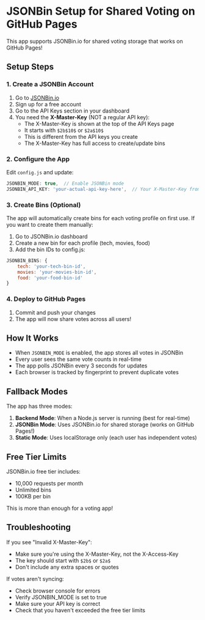 # JSONBin Setup for Shared Voting on GitHub Pages

This app supports JSONBin.io for shared voting storage that works on GitHub Pages!

## Setup Steps

### 1. Create a JSONBin Account
1. Go to [JSONBin.io](https://jsonbin.io/)
2. Sign up for a free account
3. Go to the API Keys section in your dashboard
4. You need the **X-Master-Key** (NOT a regular API key):
   - The X-Master-Key is shown at the top of the API Keys page
   - It starts with `$2b$10$` or `$2a$10$`
   - This is different from the API keys you create
   - The X-Master-Key has full access to create/update bins

### 2. Configure the App
Edit `config.js` and update:

```javascript
JSONBIN_MODE: true,  // Enable JSONBin mode
JSONBIN_API_KEY: 'your-actual-api-key-here',  // Your X-Master-Key from JSONBin
```

### 3. Create Bins (Optional)
The app will automatically create bins for each voting profile on first use. 
If you want to create them manually:

1. Go to JSONBin.io dashboard
2. Create a new bin for each profile (tech, movies, food)
3. Add the bin IDs to config.js:

```javascript
JSONBIN_BINS: {
    tech: 'your-tech-bin-id',
    movies: 'your-movies-bin-id',
    food: 'your-food-bin-id'
}
```

### 4. Deploy to GitHub Pages
1. Commit and push your changes
2. The app will now share votes across all users!

## How It Works

- When `JSONBIN_MODE` is enabled, the app stores all votes in JSONBin
- Every user sees the same vote counts in real-time
- The app polls JSONBin every 3 seconds for updates
- Each browser is tracked by fingerprint to prevent duplicate votes

## Fallback Modes

The app has three modes:
1. **Backend Mode**: When a Node.js server is running (best for real-time)
2. **JSONBin Mode**: Uses JSONBin.io for shared storage (works on GitHub Pages!)
3. **Static Mode**: Uses localStorage only (each user has independent votes)

## Free Tier Limits

JSONBin.io free tier includes:
- 10,000 requests per month
- Unlimited bins
- 100KB per bin

This is more than enough for a voting app!

## Troubleshooting

If you see "Invalid X-Master-Key":
- Make sure you're using the X-Master-Key, not the X-Access-Key
- The key should start with `$2b$` or `$2a$`
- Don't include any extra spaces or quotes

If votes aren't syncing:
- Check browser console for errors
- Verify JSONBIN_MODE is set to true
- Make sure your API key is correct
- Check that you haven't exceeded the free tier limits